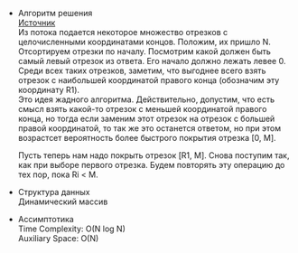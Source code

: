 - Алгоритм решения  
[Источник](https://docs.google.com/document/d/1-XBs5L637YevWgSFD5tWd-OmHNqLeNV17AmB8R9KGg0/edit)  
Из потока подается некоторое множество отрезков с целочисленными координатами концов. Положим, их пришло N. Отсортируем отрезки по началу. Посмотрим какой должен быть самый левый отрезок из ответа. Его начало должно лежать левее 0. Среди всех таких отрезков, заметим, что выгоднее всего взять отрезок с наибольшей координатой правого конца (обозначим эту координату R1).  
Это идея жадного алгоритма. Действительно, допустим, что есть смысл взять какой-то отрезок с меньшей координатой правого конца, но тогда если заменим этот отрезок на отрезок с большей правой координатой, то так же это останется ответом, но при этом возрастсет вероятность более быстрого покрытия отрезка [0, M]. 

  Пусть теперь нам надо покрыть отрезок [R1, M]. Снова поступим так, как при выборе первого отрезка.
  Будем повторять эту операцию до тех пор, пока Ri < M. 

- Структура данных  
Динамический массив  


- Ассимптотика  
Time Complexity: O(N log N)  
Auxiliary Space: O(N)
